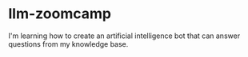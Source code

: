 # llm-zoomcamp
I'm learning how to create an artificial intelligence bot that can answer questions from my knowledge base.
